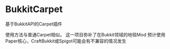 # BukkitCarpet
基于BukkitAPI的Carpet插件

使用方法与普通Carpet相似。
这一项目弥补了在Bukkit领域的地毯Mod
预计使用Paper核心，CraftBukkit或Spigot可能会有不兼容的情况发生
